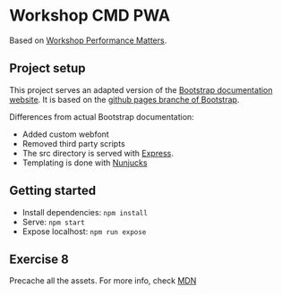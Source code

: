 # Workshop CMD PWA

Based on [Workshop Performance Matters](https://github.com/CMDA/performance-matters/tree/16c287).

## Project setup

This project serves an adapted version of the [Bootstrap documentation website](http://getbootstrap.com/). It is based on the [github pages branche of Bootstrap](https://github.com/twbs/bootstrap/tree/gh-pages). 

Differences from actual Bootstrap documentation:

- Added custom webfont
- Removed third party scripts
- The src directory is served with [Express](https://expressjs.com/).
- Templating is done with [Nunjucks](https://mozilla.github.io/nunjucks/)

## Getting started

- Install dependencies: `npm install`
- Serve: `npm start`
- Expose localhost: `npm run expose`

## Exercise 8

Precache all the assets. For more info, check [MDN](https://developer.mozilla.org/en-US/docs/Web/API/Cache/addAll)
